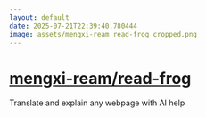 ```yaml
---
layout: default
date: 2025-07-21T22:39:40.780444
image: assets/mengxi-ream_read-frog_cropped.png
---
```


# [mengxi-ream/read-frog](https://github.com/mengxi-ream/read-frog)

Translate and explain any webpage with AI help
